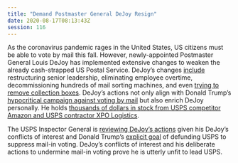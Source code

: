 ```yaml
---
title: "Demand Postmaster General DeJoy Resign"
date: 2020-08-17T08:13:43Z
session: 116
---
```

As the coronavirus pandemic rages in the United States, US citizens must be able to vote by mail this fall. However, newly-appointed Postmaster General Louis DeJoy has implemented extensive changes to weaken the already cash-strapped US Postal Service. DeJoy’s changes [include](https://www.nbcnews.com/politics/2020-election/house-democrats-demand-postal-service-chief-roll-back-changes-ahead-n1236570) restructuring senior leadership, eliminating employee overtime, decommissioning hundreds of mail sorting machines, and even [trying to remove collection boxes](https://www.cnn.com/2020/08/14/politics/usps-removes-letter-collection-boxes-reduces-post-office-operating-hours/index.html). DeJoy’s actions not only align with Donald Trump’s [hypocritical campaign against voting by mail](https://abcnews.go.com/Politics/criticizing-voting-mail-trump-lady-request-mail-ballots/story?id=72371423) but also enrich DeJoy personally. He holds [thousands of dollars in stock from USPS competitor Amazon and USPS contractor XPO Logistics](https://www.cnn.com/2020/08/14/politics/postal-service-inspector-general-reviewing-dejoy/index.html).

The USPS Inspector General is [reviewing DeJoy’s actions](https://www.cnn.com/2020/08/14/politics/postal-service-inspector-general-reviewing-dejoy/index.html) given his DeJoy’s conflicts of interest and Donald Trump’s [explicit goal](https://www.cnn.com/2020/08/13/politics/trump-usps-funding-comments-2020-election/index.html) of defunding USPS to suppress mail-in voting. DeJoy’s conflicts of interest and his deliberate actions to undermine mail-in voting prove he is utterly unfit to lead USPS.
